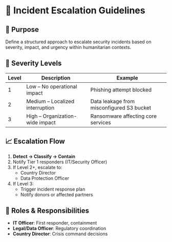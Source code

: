 # 🚨 Incident Escalation Guidelines

## 🧭 Purpose

Define a structured approach to escalate security incidents based on severity, impact, and urgency within humanitarian contexts.

## 🔢 Severity Levels

| Level | Description                       | Example                                     |
|-------|-----------------------------------|---------------------------------------------|
| 1     | Low – No operational impact       | Phishing attempt blocked                    |
| 2     | Medium – Localized interruption   | Data leakage from misconfigured S3 bucket   |
| 3     | High – Organization-wide impact   | Ransomware affecting core services          |

## 📈 Escalation Flow

1. **Detect → Classify → Contain**
2. Notify Tier 1 responders (IT/Security Officer)
3. If Level 2+, escalate to:
   - Country Director
   - Data Protection Officer
4. If Level 3:
   - Trigger incident response plan
   - Notify donors or affected partners

## 🔐 Roles & Responsibilities

- **IT Officer**: First responder, containment
- **Legal/Data Officer**: Regulatory coordination
- **Country Director**: Crisis command decisions

